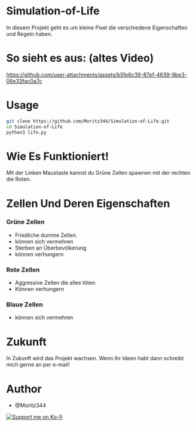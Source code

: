 # Simulation-of-Life
In diesem  Projekt geht es um kleine Pixel die verschiedene Eigenschaften und Regeln haben.

# So sieht es aus: (altes Video)



https://github.com/user-attachments/assets/b5fe6c39-87ef-4639-9be3-06e33fac0a7c



# Usage
```bash
git clone https://github.com/Moritz344/Simulation-of-Life.git
cd Simulation-of-Life
python3 life.py

```

# Wie Es Funktioniert!
Mit der Linken Maustaste kannst du Grüne Zellen spawnen mit der rechten die Roten.

# Zellen Und Deren Eigenschaften

### Grüne Zellen 
- Friedliche dumme Zellen.
- können sich vermehren
- Sterben an Überbevölkerung
- können verhungern

### Rote Zellen
- Aggressive Zellen die alles töten.
- Können verhungern

### Blaue Zellen
- können sich vermehren

# Zukunft
In Zukunft wird das Projekt wachsen.
Wenn ihr Ideen habt dann schreibt mich gerne an per e-mail!

# Author
- @Moritz344

<a href="https://ko-fi.com/pennti" target="_blank">
    <img align="center" src="https://ko-fi.com/img/githubbutton_sm.svg" alt="Support me on Ko-fi">
</a>

<br>
